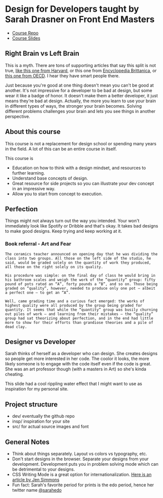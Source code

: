 # Design for Developers taught by Sarah Drasner on Front End Masters

- [Course Repo](https://github.com/sdras/design-for-developerss)
- [Course Slides](https://github.com/sdras/design-for-developers/blob/master/slides-pdf/Des4Dev2.pdf)

## Right Brain vs Left Brain

This is a myth. There are tons of supporting articles that say this split is not true, [like this one from Harvard](https://www.health.harvard.edu/blog/right-brainleft-brain-right-2017082512222), or this one from [Encyclopedia Brittanica](https://www.britannica.com/story/are-there-really-right-brained-and-left-brained-people), or [this one from OECD](http://www.oecd.org/education/ceri/neuromyth6.htm). I hear they have smart people there.

Just because you're good at one thing doesn't mean you can't be good at another. It's not impressive for a developer to be bad at design, but some wear it like a badge of honor. It doesn't make them a better developer, it just means they're bad at design.
Actually, the more you learn to use your brain in different types of ways, the stronger your brain becomes. Solving different problems challenges your brain and lets you see things in another perspective.

## About this course

This course is not a replacement for design school or spending many years in the field. A lot of this can be an entire course in itself.

This course is

- Education on how to think with a design mindset, and resources to further learning.
- Understand base concepts of design.
- Great resource for side projects so you can illustrate your dev concept in an impressive way.
- Allow you to start from concept to execution.

## Perfection

Things might not always turn out the way you intended. Your won't immediately look like Spotify or Dribble and that's okay.
It takes bad designs to make good designs. Keep trying and keep working at it.

### Book referral - Art and Fear

>

    The ceramics teacher announced on opening day that he was dividing the class into two groups. All those on the left side of the studio, he said, would be graded solely on the quantity of work they produced, all those on the right solely on its quality.

    His procedure was simple: on the final day of class he would bring in his bathroom scales and weigh the work of the “quantity” group: fifty pound of pots rated an “A”, forty pounds a “B”, and so on. Those being graded on “quality”, however, needed to produce only one pot – albeit a perfect one – to get an “A”.

    Well, came grading time and a curious fact emerged: the works of highest quality were all produced by the group being graded for quantity. It seems that while the “quantity” group was busily churning out piles of work – and learning from their mistakes – the “quality” group had sat theorizing about perfection, and in the end had little more to show for their efforts than grandiose theories and a pile of dead clay.

## Designer vs Developer

Sarah thinks of herself as a developer who can design. She creates designs so people get more interested in her code. The coolor it looks, the more likely someone is to engage with the code itself even if the code is great. She was an art professor though (with a masters in Art) so she's kinda cheating.

This slide had a cool rippling water effect that I might want to use as inspiration for my personal site.

## Project structure

- dev/ eventually the github repo
- insp/ inspiration for your site
- src/ for actual source images and font

## General Notes

- Think about things separately. Layout vs colors vs typography, etc.
- Don't start designs in the browser. Separate your designs from your development. Development puts you in problem solving mode which can be detrimental to your designs.
- CSS Writing Mode is a great option for internationalization. [Here is an article by Jen Simmons](https://24ways.org/2016/css-writing-modes/)
- Fun fact: Sarah's favorite period for prints is the edo period, hence her twitter name [@sarahedo](https://twitter.com/sarah_edo)
